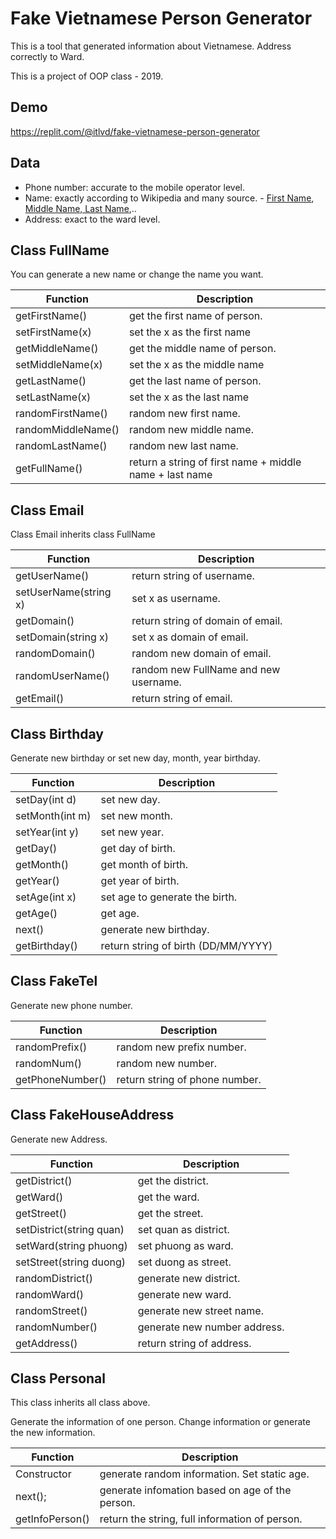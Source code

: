 # Fake Vietnamese Person Generator
This is a tool that generated information about Vietnamese. Address correctly to Ward.

This is a project of OOP class - 2019.

## Demo

https://replit.com/@itlvd/fake-vietnamese-person-generator

## Data

- Phone number: accurate to the mobile operator level.
- Name: exactly according to Wikipedia and many source. - [First Name](https://vi.wikipedia.org/wiki/H%E1%BB%8D_ng%C6%B0%E1%BB%9Di_Vi%E1%BB%87t_Nam), [Middle Name, Last Name](https://vi.wikipedia.org/wiki/T%C3%AAn_ng%C6%B0%E1%BB%9Di_Vi%E1%BB%87t_Nam),..
- Address: exact to the ward level.

## Class FullName

You can generate a new name or change the name you want.

| Function           | Description                                             |
|--------------------|---------------------------------------------------------|
| getFirstName()     | get the first name of person.                           |
| setFirstName(x)    | set the x as the first name                             |
| getMiddleName()    | get the middle name of person.                          |
| setMiddleName(x)   | set the x as the middle name                            |
| getLastName()      | get the last name of person.                            |
| setLastName(x)     | set the x as the last name                              |
| randomFirstName()  | random new first name.                                  |
| randomMiddleName() | random new middle name.                                 |
| randomLastName()   | random new last name.                                   |
| getFullName()      | return a string of first name + middle name + last name |


## Class Email

Class Email inherits class FullName

| Function              | Description                           |
|-----------------------|---------------------------------------|
| getUserName()         | return string of username.            |
| setUserName(string x) | set x as username.                    |
| getDomain()           | return string of domain of email.     |
| setDomain(string x)   | set x as domain of email.             |
| randomDomain()        | random new domain of email.           |
| randomUserName()      | random new FullName and new username. |
| getEmail()            | return string of email.               |

## Class Birthday

Generate new birthday or set new day, month, year birthday.

| Function        | Description                         |
|-----------------|-------------------------------------|
| setDay(int d)   | set new day.                        |
| setMonth(int m) | set new month.                      |
| setYear(int y)  | set new year.                       |
| getDay()        | get day of birth.                   |
| getMonth()      | get month of birth.                 |
| getYear()       | get year of birth.                  |
| setAge(int x)   | set age to generate the birth.      |
| getAge()        | get age.                            |
| next()          | generate new birthday.              |
| getBirthday()   | return string of birth (DD/MM/YYYY) |

## Class FakeTel

Generate new phone number.

| Function         | Description                    |
|------------------|--------------------------------|
| randomPrefix()   | random new prefix number.      |
| randomNum()      | random new number.             |
| getPhoneNumber() | return string of phone number. |

## Class FakeHouseAddress

Generate new Address.

| Function                 | Description                  |
|--------------------------|------------------------------|
| getDistrict()            | get the district.            |
| getWard()                | get the ward.                |
| getStreet()              | get the street.              |
| setDistrict(string quan) | set quan as district.        |
| setWard(string phuong)   | set phuong as ward.          |
| setStreet(string duong)  | set duong as street.         |
| randomDistrict()         | generate new district.       |
| randomWard()             | generate new ward.           |
| randomStreet()           | generate new street name.    |
| randomNumber()           | generate new number address. |
| getAddress()             | return string of address.    |

## Class Personal

This class inherits all class above. 

Generate the information of one person. Change information or generate the new information.

| Function        | Description                                     |
|-----------------|-------------------------------------------------|
| Constructor     | generate random information. Set static age.    |
| next();         | generate infomation based on age of the person. |
| getInfoPerson() | return the string, full information of person.  |
